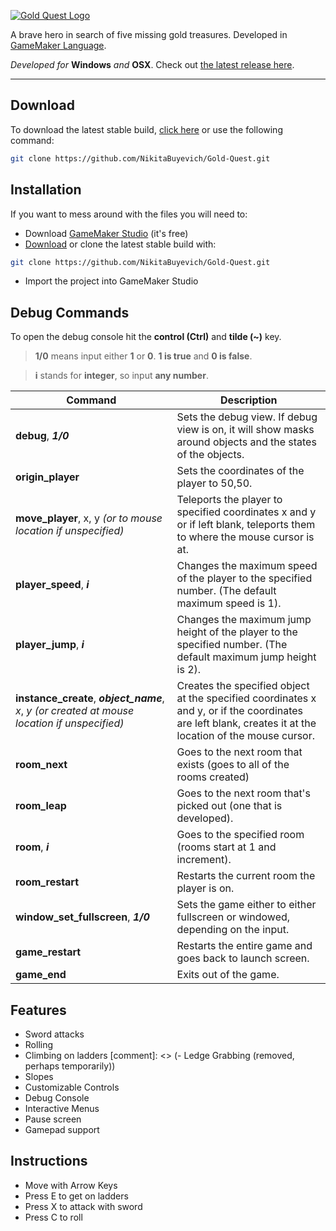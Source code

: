 [![Gold Quest Logo](http://ijust.help/img/Just-Title.png)](http://nikitabuyevich.com/)

  A brave hero in search of five missing gold treasures. Developed in [GameMaker Language](http://docs.yoyogames.com/source/dadiospice/002_reference/001_gml%20language%20overview/index.html).

 *Developed for* **Windows** *and* **OSX**. Check out [the latest release here](https://github.com/nikitabuyevich/Gold-Quest/releases).


----------


## Download 
To download the latest stable build, [click here](https://github.com/NikitaBuyevich/Gold-Quest/archive/master.zip) or use the following command:
```bash
git clone https://github.com/NikitaBuyevich/Gold-Quest.git
```
 
 
## Installation

If you want to mess around with the files you will need to:

* Download [GameMaker Studio](http://www.yoyogames.com/studio/download) (it's free)
* [Download](https://github.com/NikitaBuyevich/Gold-Quest/archive/master.zip) or clone the latest stable build with:
```bash
git clone https://github.com/NikitaBuyevich/Gold-Quest.git
```
* Import the project into GameMaker Studio


## Debug Commands
To open the debug console hit the **control (Ctrl)** and **tilde (~)** key.
> **1/0** means input either **1** or **0**. **1 is true** and **0 is false**.

> **i** stands for **integer**, so input **any number**.

| Command | Description |
| --- | --- |
| **debug**, ***1/0*** | Sets the debug view. If debug view is on, it will show masks around objects and the states of the objects.|
| **origin_player** | Sets the coordinates of the player to 50,50. |
| **move_player**, x, y *(or to mouse location if unspecified)*| Teleports the player to specified coordinates x and y or if left blank, teleports them to where the mouse cursor is at. |
| **player_speed**, ***i***| Changes the maximum speed of the player to the specified number. (The default maximum speed is 1). |
| **player_jump**, ***i*** | Changes the maximum jump height of the player to the specified number. (The default maximum jump height is 2). |
| **instance_create**, ***object_name***, *x*, *y* *(or created at mouse location if unspecified)* | Creates the specified object at the specified coordinates x and y, or if the coordinates are left blank, creates it at the location of the mouse cursor.  |
| **room_next** | Goes to the next room that exists (goes to all of the rooms created)  |
| **room_leap** | Goes to the next room that's picked out (one that is developed). |
| **room**, ***i*** | Goes to the specified room (rooms start at 1 and increment). |
| **room_restart** | Restarts the current room the player is on. |
| **window_set_fullscreen**, ***1/0*** | Sets the game either to either fullscreen or windowed, depending on the input. |
| **game_restart** | Restarts the entire game and goes back to launch screen. |
| **game_end** | Exits out of the game. |

## Features

- Sword attacks
- Rolling
- Climbing on ladders
[comment]: <> (- Ledge Grabbing (removed, perhaps temporarily))
- Slopes
- Customizable Controls
- Debug Console
- Interactive Menus 
- Pause screen
- Gamepad support

## Instructions
- Move with Arrow Keys
- Press E to get on ladders
- Press X to attack with sword
- Press C to roll
